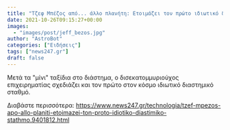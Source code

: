 ```yaml
---
title: "Τζεφ Μπέζος από... άλλο πλανήτη: Ετοιμάζει τον πρώτο ιδιωτικό διαστημικό σταθμό"
date: 2021-10-26T09:15:27+00:00
images:
  - "images/post/jeff_bezos.jpg"
author: "AstroBot"
categories: ["Ειδήσεις"]
tags: ["news247.gr"]
draft: false
---
```


Μετά τα "μίνι" ταξίδια στο διάστημα, ο δισεκατομμυριούχος επιχειρηματίας  σχεδιάζει και τον πρώτο στον κόσμο ιδιωτικό διαστημικό σταθμό.

Διαβάστε περισσότερα: https://www.news247.gr/technologia/tzef-mpezos-apo-allo-planiti-etoimazei-ton-proto-idiotiko-diastimiko-stathmo.9401812.html
